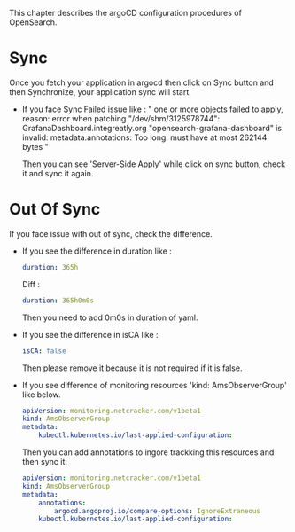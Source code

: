 This chapter describes the argoCD configuration procedures of OpenSearch.

# Sync

Once you fetch your application in argocd then click on Sync button and then Synchronize, your application sync will start.

* If you face Sync Failed issue like : 
" one or more objects failed to apply, reason: error when patching "/dev/shm/3125978744": GrafanaDashboard.integreatly.org "opensearch-grafana-dashboard" is invalid: metadata.annotations: Too long: must have at most 262144 bytes "

    Then you can see 'Server-Side Apply' while click on sync button, check it and sync it again.

# Out Of Sync

If you face issue with out of sync, check the difference.

* If you see the difference in duration like :
    
    ```yaml
    duration: 365h
    ```

    Diff : 
    
    ```yaml
    duration: 365h0m0s
    ```

    Then you need to add 0m0s in duration of yaml.

* If you see the difference in isCA like :
    
    ```yaml
    isCA: false
    ```
    
    Then please remove it because it is not required if it is false.

* If you see difference of monitoring resources 'kind: AmsObserverGroup' like below.
    
    ```yaml 
    apiVersion: monitoring.netcracker.com/v1beta1
    kind: AmsObserverGroup
    metadata:
        kubectl.kubernetes.io/last-applied-configuration:

    ```
    
    Then you can add annotations to ingore trackking this resources and then sync it:
    
    ```yaml
    apiVersion: monitoring.netcracker.com/v1beta1
    kind: AmsObserverGroup
    metadata:
        annotations:
            argocd.argoproj.io/compare-options: IgnoreExtraneous
        kubectl.kubernetes.io/last-applied-configuration:
    ```
